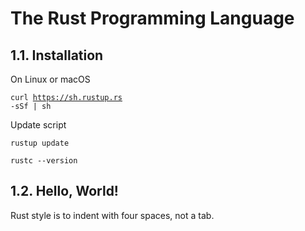 # The Rust Programming Language
## 1.1. Installation
On Linux or macOS

<code>curl https://sh.rustup.rs -sSf | sh</code>

Update script

<code>rustup update</code>

<code>rustc --version</code>

## 1.2. Hello, World!
Rust style is to indent with four spaces, not a tab.